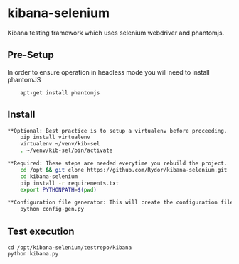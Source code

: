# kibana-selenium
Kibana testing framework which uses selenium webdriver and phantomjs.


## Pre-Setup
In order to ensure operation in headless mode you will need to install phantomJS
```
    apt-get install phantomjs
```

## Install

```bash
**Optional: Best practice is to setup a virtualenv before proceeding.
    pip install virtualenv
    virtualenv ~/venv/kib-sel
    . ~/venv/kib-sel/bin/activate

**Required: These steps are needed everytime you rebuild the project.
    cd /opt && git clone https://github.com/Rydor/kibana-selenium.git   
    cd kibana-selenium
    pip install -r requirements.txt
    export PYTHONPATH=$(pwd)

**Configuration file generator: This will create the configuration file needed for test execution
    python config-gen.py
```

## Test execution

```
cd /opt/kibana-selenium/testrepo/kibana
python kibana.py
```
